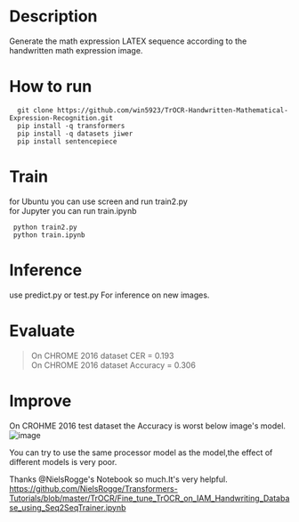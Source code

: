 # Description
  Generate the math expression LATEX sequence according to the handwritten math expression image.
# How to run
  ```
    git clone https://github.com/win5923/TrOCR-Handwritten-Mathematical-Expression-Recognition.git
    pip install -q transformers
    pip install -q datasets jiwer
    pip install sentencepiece
  ```
# Train
 for Ubuntu you can use screen and run train2.py<br>
 for Jupyter you can run train.ipynb
   ```
    python train2.py
    python train.ipynb
  ```
# Inference
  use predict.py or test.py For inference on new images.
# Evaluate
  >On CHROME 2016 dataset CER = 0.193<br>
  >On CHROME 2016 dataset Accuracy = 0.306<br>

# Improve
  On CROHME 2016 test dataset the Accuracy is worst below image's model.
  ![image](https://user-images.githubusercontent.com/56353753/172812273-075e46aa-cb7d-4c2c-9436-3661c202dc39.png)
  
  You can try to use the same processor model as the model,the effect of different models is very poor.
  


Thanks @NielsRogge's Notebook so much.It's very helpful.<br>
https://github.com/NielsRogge/Transformers-Tutorials/blob/master/TrOCR/Fine_tune_TrOCR_on_IAM_Handwriting_Database_using_Seq2SeqTrainer.ipynb

